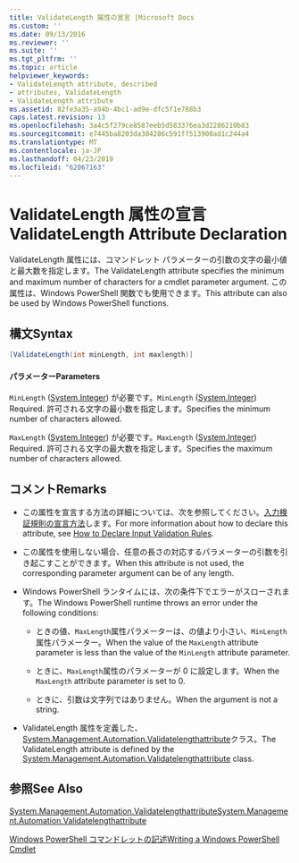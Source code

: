 ```yaml
---
title: ValidateLength 属性の宣言 |Microsoft Docs
ms.custom: ''
ms.date: 09/13/2016
ms.reviewer: ''
ms.suite: ''
ms.tgt_pltfrm: ''
ms.topic: article
helpviewer_keywords:
- ValidateLength attribute, described
- attributes, ValidateLength
- ValidateLength attribute
ms.assetid: 82fe3a35-a94b-4bc1-ad9e-dfc5f1e788b3
caps.latest.revision: 13
ms.openlocfilehash: 3a4c5f279ce8587eeb5d583376ea3d2286210b83
ms.sourcegitcommit: e7445ba8203da304286c591ff513900ad1c244a4
ms.translationtype: MT
ms.contentlocale: ja-JP
ms.lasthandoff: 04/23/2019
ms.locfileid: "62067163"
---
```

# <a name="validatelength-attribute-declaration"></a><span data-ttu-id="53dfe-102">ValidateLength 属性の宣言</span><span class="sxs-lookup"><span data-stu-id="53dfe-102">ValidateLength Attribute Declaration</span></span>

<span data-ttu-id="53dfe-103">ValidateLength 属性には、コマンドレット パラメーターの引数の文字の最小値と最大数を指定します。</span><span class="sxs-lookup"><span data-stu-id="53dfe-103">The ValidateLength attribute specifies the minimum and maximum number of characters for a cmdlet parameter argument.</span></span> <span data-ttu-id="53dfe-104">この属性は、Windows PowerShell 関数でも使用できます。</span><span class="sxs-lookup"><span data-stu-id="53dfe-104">This attribute can also be used by Windows PowerShell functions.</span></span>

## <a name="syntax"></a><span data-ttu-id="53dfe-105">構文</span><span class="sxs-lookup"><span data-stu-id="53dfe-105">Syntax</span></span>

```csharp
[ValidateLength(int minLength, int maxlength)]
```

#### <a name="parameters"></a><span data-ttu-id="53dfe-106">パラメーター</span><span class="sxs-lookup"><span data-stu-id="53dfe-106">Parameters</span></span>

<span data-ttu-id="53dfe-107">`MinLength` ([System.Integer](/dotnet/api/System.Integer)) が必要です。</span><span class="sxs-lookup"><span data-stu-id="53dfe-107">`MinLength` ([System.Integer](/dotnet/api/System.Integer)) Required.</span></span> <span data-ttu-id="53dfe-108">許可される文字の最小数を指定します。</span><span class="sxs-lookup"><span data-stu-id="53dfe-108">Specifies the minimum number of characters allowed.</span></span>

<span data-ttu-id="53dfe-109">`MaxLength` ([System.Integer](/dotnet/api/System.Integer)) が必要です。</span><span class="sxs-lookup"><span data-stu-id="53dfe-109">`MaxLength` ([System.Integer](/dotnet/api/System.Integer)) Required.</span></span> <span data-ttu-id="53dfe-110">許可される文字の最大数を指定します。</span><span class="sxs-lookup"><span data-stu-id="53dfe-110">Specifies the maximum number of characters allowed.</span></span>

## <a name="remarks"></a><span data-ttu-id="53dfe-111">コメント</span><span class="sxs-lookup"><span data-stu-id="53dfe-111">Remarks</span></span>

- <span data-ttu-id="53dfe-112">この属性を宣言する方法の詳細については、次を参照してください。[入力検証規則の宣言方法](http://msdn.microsoft.com/en-us/544c2100-62ba-4be4-b2a2-cc0d4e4fc45b)します。</span><span class="sxs-lookup"><span data-stu-id="53dfe-112">For more information about how to declare this attribute, see [How to Declare Input Validation Rules](http://msdn.microsoft.com/en-us/544c2100-62ba-4be4-b2a2-cc0d4e4fc45b).</span></span>

- <span data-ttu-id="53dfe-113">この属性を使用しない場合、任意の長さの対応するパラメーターの引数を引き起こすことができます。</span><span class="sxs-lookup"><span data-stu-id="53dfe-113">When this attribute is not used, the corresponding parameter argument can be of any length.</span></span>

- <span data-ttu-id="53dfe-114">Windows PowerShell ランタイムには、次の条件下でエラーがスローされます。</span><span class="sxs-lookup"><span data-stu-id="53dfe-114">The Windows PowerShell runtime throws an error under the following conditions:</span></span>

    - <span data-ttu-id="53dfe-115">ときの値、`MaxLength`属性パラメーターは、の値より小さい、`MinLength`属性パラメーター。</span><span class="sxs-lookup"><span data-stu-id="53dfe-115">When the value of the `MaxLength` attribute parameter is less than the value of the `MinLength` attribute parameter.</span></span>

    - <span data-ttu-id="53dfe-116">ときに、`MaxLength`属性のパラメーターが 0 に設定します。</span><span class="sxs-lookup"><span data-stu-id="53dfe-116">When the `MaxLength` attribute parameter is set to 0.</span></span>

    - <span data-ttu-id="53dfe-117">ときに、引数は文字列ではありません。</span><span class="sxs-lookup"><span data-stu-id="53dfe-117">When the argument is not a string.</span></span>

- <span data-ttu-id="53dfe-118">ValidateLength 属性を定義した、 [System.Management.Automation.Validatelengthattribute](/dotnet/api/System.Management.Automation.ValidateLengthAttribute)クラス。</span><span class="sxs-lookup"><span data-stu-id="53dfe-118">The ValidateLength attribute is defined by the [System.Management.Automation.Validatelengthattribute](/dotnet/api/System.Management.Automation.ValidateLengthAttribute) class.</span></span>

## <a name="see-also"></a><span data-ttu-id="53dfe-119">参照</span><span class="sxs-lookup"><span data-stu-id="53dfe-119">See Also</span></span>

[<span data-ttu-id="53dfe-120">System.Management.Automation.Validatelengthattribute</span><span class="sxs-lookup"><span data-stu-id="53dfe-120">System.Management.Automation.Validatelengthattribute</span></span>](/dotnet/api/System.Management.Automation.ValidateLengthAttribute)

[<span data-ttu-id="53dfe-121">Windows PowerShell コマンドレットの記述</span><span class="sxs-lookup"><span data-stu-id="53dfe-121">Writing a Windows PowerShell Cmdlet</span></span>](./writing-a-windows-powershell-cmdlet.md)
